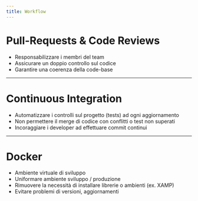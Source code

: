 ```yaml
---
title: Workflow
---
```


# Pull-Requests & Code Reviews

- Responsabilizzare i membri del team
- Assicurare un doppio controllo sul codice
- Garantire una coerenza della code-base
  
---

# Continuous Integration

- Automatizzare i controlli sul progetto (tests) ad ogni aggiornamento
- Non permettere il merge di codice con conflitti o test non superati
- Incoraggiare i developer ad effettuare commit continui

---

# Docker

- Ambiente virtuale di sviluppo
- Uniformare ambiente sviluppo / produzione
- Rimuovere la necessità di installare librerie o ambienti (ex. XAMP)
- Evitare problemi di versioni, aggiornamenti